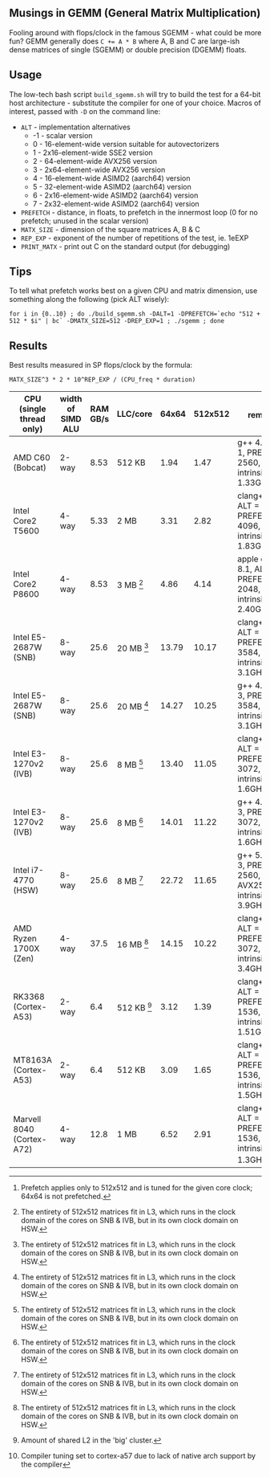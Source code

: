 Musings in GEMM (General Matrix Multiplication)
-----------------------------------------------

Fooling around with flops/clock in the famous SGEMM - what could be more fun? GEMM generally does `C += A * B` where A, B and C are large-ish dense matrices of single (SGEMM) or double precision (DGEMM) floats.

Usage
-----

The low-tech bash script `build_sgemm.sh` will try to build the test for a 64-bit host architecture - substitute the compiler for one of your choice. Macros of interest, passed with `-D` on the command line:

* `ALT` - implementation alternatives
	* -1 - scalar version
	*  0 - 16-element-wide version suitable for autovectorizers
	*  1 - 2x16-element-wide SSE2 version
	*  2 - 64-element-wide AVX256 version
	*  3 - 2x64-element-wide AVX256 version
	*  4 - 16-element-wide ASIMD2 (aarch64) version
	*  5 - 32-element-wide ASIMD2 (aarch64) version
	*  6 - 2x16-element-wide ASIMD2 (aarch64) version
	*  7 - 2x32-element-wide ASIMD2 (aarch64) version
* `PREFETCH` - distance, in floats, to prefetch in the innermost loop (0 for no prefetch; unused in the scalar version)
* `MATX_SIZE` - dimension of the square matrices A, B & C
* `REP_EXP` - exponent of the number of repetitions of the test, ie. 1eEXP
* `PRINT_MATX` - print out C on the standard output (for debugging)

Tips
----

To tell what prefetch works best on a given CPU and matrix dimension, use something along the following (pick ALT wisely):

	for i in {0..10} ; do ./build_sgemm.sh -DALT=1 -DPREFETCH=`echo "512 + 512 * $i" | bc` -DMATX_SIZE=512 -DREP_EXP=1 ; ./sgemm ; done

Results
-------

Best results measured in SP flops/clock by the formula:

	MATX_SIZE^3 * 2 * 10^REP_EXP / (CPU_freq * duration)

| CPU (single thread only)  | width of SIMD ALU | RAM GB/s  | LLC/core    | 64x64    | 512x512  | remarks [^1]                                                          |
| ------------------------- | ----------------- | --------- | ----------- | -------- | -------- | --------------------------------------------------------------------- |
| AMD C60 (Bobcat)          | 2-way             | 8.53      | 512 KB      | 1.94     | 1.47     | g++     4.8, ALT = 1, PREFETCH = 2560, SSE2 intrinsics, 1.33GHz       |
| Intel Core2 T5600         | 4-way             | 5.33      | 2 MB        | 3.31     | 2.82     | clang++ 3.4, ALT = 1, PREFETCH = 4096, SSE2 intrinsics, 1.83GHz       |
| Intel Core2 P8600         | 4-way             | 8.53      | 3 MB   [^2] | 4.86     | 4.14     | apple clang 8.1, ALT = 1, PREFETCH = 2048, SSE2 intrinsics, 2.40GHz   |
| Intel E5-2687W (SNB)      | 8-way             | 25.6      | 20 MB  [^2] | 13.79    | 10.17    | clang++ 3.6, ALT = 3, PREFETCH = 3584, AVX256 intrinsics, 3.1GHz      |
| Intel E5-2687W (SNB)      | 8-way             | 25.6      | 20 MB  [^2] | 14.27    | 10.25    | g++     4.8, ALT = 3, PREFETCH = 3584, AVX256 intrinsics, 3.1GHz      |
| Intel E3-1270v2 (IVB)     | 8-way             | 25.6      | 8 MB   [^2] | 13.40    | 11.05    | clang++ 3.6, ALT = 3, PREFETCH = 3072, AVX256 intrinsics, 1.6GHz      |
| Intel E3-1270v2 (IVB)     | 8-way             | 25.6      | 8 MB   [^2] | 14.01    | 11.22    | g++     4.8, ALT = 3, PREFETCH = 3072, AVX256 intrinsics, 1.6GHz      |
| Intel i7-4770 (HSW)       | 8-way             | 25.6      | 8 MB   [^2] | 22.72    | 11.65    | g++     5.1, ALT = 3, PREFETCH = 2560, AVX256+FMA3 intrinsics, 3.9GHz |
| AMD Ryzen 1700X (Zen)     | 4-way             | 37.5      | 16 MB  [^2] | 14.15    | 10.22    | clang++ 3.8, ALT = 3, PREFETCH = 3072, AVX256 intrinsics, 3.4GHz      |
| RK3368 (Cortex-A53)       | 2-way             | 6.4       | 512 KB [^3] | 3.12     | 1.39     | clang++ 3.6, ALT = 7, PREFETCH = 1536, ASIMD2 intrinsics, 1.51GHz     |
| MT8163A (Cortex-A53)      | 2-way             | 6.4       | 512 KB      | 3.09     | 1.65     | clang++ 3.6, ALT = 7, PREFETCH = 1536, ASIMD2 intrinsics, 1.5GHz      |
| Marvell 8040 (Cortex-A72) | 4-way             | 12.8      | 1 MB        | 6.52     | 2.91     | clang++ 3.5, ALT = 7, PREFETCH = 1536, ASIMD2 intrinsics, 1.3GHz [^4] |

[^1]: Prefetch applies only to 512x512 and is tuned for the given core clock; 64x64 is not prefetched.  
[^2]: The entirety of 512x512 matrices fit in L3, which runs in the clock domain of the cores on SNB & IVB, but in its own clock domain on HSW.  
[^3]: Amount of shared L2 in the 'big' cluster.  
[^4]: Compiler tuning set to cortex-a57 due to lack of native arch support by the compiler  
